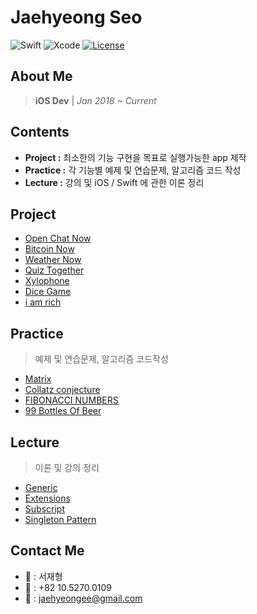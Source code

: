 # Jaehyeong Seo
![Swift](https://img.shields.io/badge/Swift-4.0-orange.svg?style=flat-square) ![Xcode](https://img.shields.io/badge/Xcode-9-blue.svg?longCache=true&style=flat-square) [![License](https://img.shields.io/badge/License-MIT-green.svg?longCache=true&style=flat-square)](https://github.com/caudatus/SeoJaeHyeong_iOS_School6/blob/master/LICENSE)

## About Me
> **iOS Dev** | *Jan 2018 ~ Current*

## Contents
- **Project  :** 최소한의 기능 구현을 목표로 실행가능한 app 제작
- **Practice :** 각 기능별 예제 및 연습문제, 알고리즘 코드 작성
- **Lecture  :** 강의 및 iOS / Swift 에 관한 이론 정리

## Project

- [Open Chat Now][openchat]
- [Bitcoin Now][bitcoin]
- [Weather Now][weather]
- [Quiz Together][quiz]
- [Xylophone][xylophone]
- [Dice Game][dicee]
- [i am rich][iamrich]


## Practice
> 예제 및 연습문제, 알고리즘 코드작성
- [Matrix][matrix]
- [Collatz conjecture][collatz]
- [FIBONACCI NUMBERS][fibonacci]
- [99 Bottles Of Beer][99bottles]


## Lecture
> 이론 및 강의 정리
* [Generic][generic]
* [Extensions][extension]
* [Subscript][subscript]
* [Singleton Pattern][singleton]

## Contact Me
- **:lion:** : 서재형
- **:iphone:** : +82 10.5270.0109
- **:email:** : jaehyeongee@gmail.com

[openchat]: 03_Project/07_Open_Chat_Now
[bitcoin]: 03_Project/06_Bitcoin_Now
[weather]: 03_Project/05_Weather_Now
[generic]: /01_Lecture/Generics.md
[extension]: /01_Lecture/Extensions.md
[matrix]: /02_Practice/Matrix.md
[subscript]: /01_Lecture/Subscript.md
[singleton]: /01_Lecture/Singleton-Pattern.md
[quiz]: /03_Project/04_Quiz_Together/
[collatz]: /02_Practice/Collatz-conjecture.md
[xylophone]: /03_Project/03_Xylophone/
[iamrich]: /03_Project/01_I_Am_Rich/
[dicee]: /03_Project/02_Dice_Game/
[99bottles]: /02_Practice/99-Bottles-Of-Beer.md
[fibonacci]: /02_Practice/FIBONACCI-NUMBERS.md
